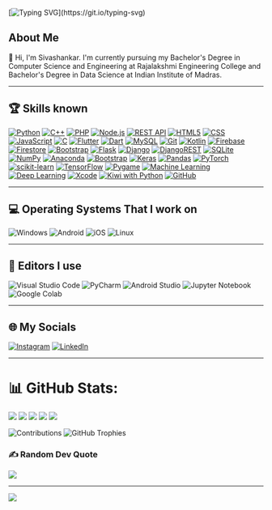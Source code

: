 [![Typing SVG](https://readme-typing-svg.herokuapp.com?color=00FFFF&lines=Welcome+to+my+github+profile!)](https://git.io/typing-svg)
## About Me
👋 Hi, I'm Sivashankar. 
    I'm currently pursuing my Bachelor's Degree in Computer Science and Engineering at Rajalakshmi Engineering College and  Bachelor's Degree in Data Science at Indian Institute of Madras.

---

## 🏆 Skills known

[![Python](https://img.shields.io/badge/Python-3776AB?style=for-the-badge&logo=python&logoColor=white)](https://www.python.org "Python")
[![C++](https://img.shields.io/badge/-C++-00599C?style=for-the-badge&logo=c%2B%2B&logoColor=white)](https://en.wikipedia.org/wiki/C%2B%2B "C++")
[![PHP](https://img.shields.io/badge/-PHP-777BB4?style=for-the-badge&logo=php&logoColor=white)](https://www.php.net "PHP")
[![Node.js](https://img.shields.io/badge/-Node.js-339933?style=for-the-badge&logo=node.js&logoColor=white)](https://nodejs.org "Node.js")
[![REST API](https://img.shields.io/badge/-REST%20API-6DB33F?style=for-the-badge&logo=rest-api&logoColor=white)](https://en.wikipedia.org/wiki/Representational_state_transfer "REST API")
[![HTML5](https://img.shields.io/badge/HTML5-E34F26?style=for-the-badge&logo=html5&logoColor=white)](https://en.wikipedia.org/wiki/HTML5 "HTML5")
[![CSS](https://img.shields.io/badge/-CSS-1572B6?style=for-the-badge&logo=css3&logoColor=white)](https://en.wikipedia.org/wiki/CSS "CSS")
[![JavaScript](https://img.shields.io/badge/-JavaScript-F7DF1E?style=for-the-badge&logo=javascript&logoColor=black)](https://en.wikipedia.org/wiki/JavaScript "JavaScript")
[![C](https://img.shields.io/badge/C-00599C?style=for-the-badge&logo=c&logoColor=white)](https://en.wikipedia.org/wiki/C_(programming_language) "C")
[![Flutter](https://img.shields.io/badge/Flutter-02569B?style=for-the-badge&logo=flutter&logoColor=white)](https://flutter.dev "Flutter")
[![Dart](https://img.shields.io/badge/Dart-0175C2?style=for-the-badge&logo=dart&logoColor=white)](https://dart.dev "Dart")
[![MySQL](https://img.shields.io/badge/MySQL-00000F?style=for-the-badge&logo=mysql&logoColor=white)](https://www.mysql.com "MySQL")
[![Git](https://img.shields.io/badge/GIT-121011?style=for-the-badge&logo=git)](https://git-scm.com "Git")
[![Kotlin](https://img.shields.io/badge/kotlin-%230095D5.svg?style=for-the-badge&logo=kotlin&logoColor=white)](https://kotlinlang.org "Kotlin")
[![Firebase](https://img.shields.io/badge/-Firebase-FFCA28?style=for-the-badge&logo=firebase&logoColor=white)](https://firebase.google.com "Firebase")
[![Firestore](https://img.shields.io/badge/-Firestore-FFA000?style=for-the-badge&logo=firebase&logoColor=white)](https://firebase.google.com/docs/firestore "Firestore")
[![Bootstrap](https://img.shields.io/badge/bootstrap-%23563D7C.svg?style=for-the-badge&logo=bootstrap&logoColor=white)](https://getbootstrap.com "Bootstrap")
[![Flask](https://img.shields.io/badge/flask-%23000.svg?style=for-the-badge&logo=flask&logoColor=white)](https://flask.palletsprojects.com "Flask")
[![Django](https://img.shields.io/badge/django-%23092E20.svg?style=for-the-badge&logo=django&logoColor=white)](https://www.djangoproject.com "Django")
[![DjangoREST](https://img.shields.io/badge/DJANGO-REST-ff1709?style=for-the-badge&logo=django&logoColor=white&color=ff1709&labelColor=gray)](https://www.django-rest-framework.org "DjangoREST")
[![SQLite](https://img.shields.io/badge/sqlite-%2307405e.svg?style=for-the-badge&logo=sqlite&logoColor=white)](https://www.sqlite.org "SQLite")
[![NumPy](https://img.shields.io/badge/numpy-%23013243.svg?style=for-the-badge&logo=numpy&logoColor=white)](https://numpy.org "NumPy")
[![Anaconda](https://img.shields.io/badge/Anaconda-%2344A833.svg?style=for-the-badge&logo=anaconda&logoColor=white)](https://www.anaconda.com "Anaconda")
[![Bootstrap](https://img.shields.io/badge/bootstrap-%23563D7C.svg?style=for-the-badge&logo=bootstrap&logoColor=white)](https://getbootstrap.com "Bootstrap")
[![Keras](https://img.shields.io/badge/Keras-%23D00000.svg?style=for-the-badge&logo=Keras&logoColor=white)](https://keras.io "Keras")
[![Pandas](https://img.shields.io/badge/pandas-%23150458.svg?style=for-the-badge&logo=pandas&logoColor=white)](https://pandas.pydata.org "Pandas")
[![PyTorch](https://img.shields.io/badge/PyTorch-%23EE4C2C.svg?style=for-the-badge&logo=PyTorch&logoColor=white)](https://pytorch.org "PyTorch")
[![scikit-learn](https://img.shields.io/badge/scikit--learn-%23F7931E.svg?style=for-the-badge&logo=scikit-learn&logoColor=white)](https://scikit-learn.org "scikit-learn")
[![TensorFlow](https://img.shields.io/badge/TensorFlow-%23FF6F00.svg?style=for-the-badge&logo=TensorFlow&logoColor=white)](https://www.tensorflow.org "TensorFlow")
[![Pygame](https://img.shields.io/badge/Pygame-3776AB?style=for-the-badge&logo=pygame&logoColor=white)](https://www.pygame.org "Pygame")
[![Machine Learning](https://img.shields.io/badge/-Machine%20Learning-FF6F00?logo=python&logoColor=white&style=for-the-badge)](https://en.wikipedia.org/wiki/Machine_learning "Machine Learning")
[![Deep Learning](https://img.shields.io/badge/-Deep%20Learning-%23FF6F00?logo=python&logoColor=white&style=for-the-badge)](https://en.wikipedia.org/wiki/Deep_learning "Deep Learning")
[![Xcode](https://img.shields.io/badge/Xcode-007ACC?style=for-the-badge&logo=xcode&logoColor=white)](https://developer.apple.com/xcode "Xcode")
[![Kiwi with Python](https://img.shields.io/badge/Kiwi-3776AB?logo=python&logoColor=white&style=for-the-badge)](https://en.wikipedia.org/wiki/Kiwi "Kiwi with Python")
[![GitHub](https://img.shields.io/badge/GitHub-181717?style=for-the-badge&logo=github&logoColor=white)](https://github.com "GitHub")


---

## 💻 Operating Systems That I work on
![Windows](https://img.shields.io/badge/Windows-0078D6?style=for-the-badge&logo=windows&logoColor=white) ![Android](https://img.shields.io/badge/Android-3DDC84?style=for-the-badge&logo=android&logoColor=white) ![iOS](https://img.shields.io/badge/iOS-000000?style=for-the-badge&logo=ios&logoColor=white) ![Linux](https://img.shields.io/badge/Linux-FCC624?style=for-the-badge&logo=linux&logoColor=black)




---

## 📝 Editors I use 
![Visual Studio Code](https://img.shields.io/badge/Visual%20Studio%20Code-007ACC?style=for-the-badge&logo=visual-studio-code&logoColor=white)
![PyCharm](https://img.shields.io/badge/PyCharm-000000?style=for-the-badge&logo=pycharm&logoColor=white)
![Android Studio](https://img.shields.io/badge/Android%20Studio-3DDC84?style=for-the-badge&logo=android-studio&logoColor=white)
![Jupyter Notebook](https://img.shields.io/badge/Jupyter%20Notebook-F37626?style=for-the-badge&logo=jupyter&logoColor=white)
![Google Colab](https://img.shields.io/badge/Google%20Colab-F9AB00?style=for-the-badge&logo=google-colab&logoColor=white)

---

## 🌐 My Socials
[![Instagram](https://img.shields.io/badge/Instagram-%23E4405F.svg?logo=Instagram&logoColor=white)](https://www.instagram.com/_.shadow._.prince._) [![LinkedIn](https://img.shields.io/badge/LinkedIn-%230077B5.svg?logo=linkedin&logoColor=white)](https://www.linkedin.com/in/sivashankar-s-33117b249) 

---

# 📊 GitHub Stats:

<img src="http://github-profile-summary-cards.vercel.app/api/cards/profile-details?username=Siva-PythonPirates&theme=github_dark" />
<img src="http://github-profile-summary-cards.vercel.app/api/cards/repos-per-language?username=Siva-PythonPirates&theme=github_dark" />
<img src="http://github-profile-summary-cards.vercel.app/api/cards/stats?username=Siva-PythonPirates&theme=github_dark" />
<img src="http://github-profile-summary-cards.vercel.app/api/cards/productive-time?username=Siva-PythonPirates&theme=github_dark" />
<img src="http://github-profile-summary-cards.vercel.app/api/cards/most-commit-language?username=Siva-PythonPirates&theme=github_dark" />


![Contributions](https://github-readme-streak-stats.herokuapp.com/?user=Siva-PythonPirates&theme=dark)
![GitHub Trophies](https://github-profile-trophy.vercel.app/?username=Siva-PythonPirates&theme=darkhub&no-frame=true)




### ✍️ Random Dev Quote
![](https://quotes-github-readme.vercel.app/api?type=horizontal&theme=dark)

---
[![](https://visitcount.itsvg.in/api?id=Siva-PythonPirates&label=Profile%20Views&color=0&icon=0&pretty=true)](https://visitcount.itsvg.in)



